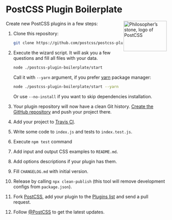 # PostCSS Plugin Boilerplate

<img align="right" width="135" height="95"
     title="Philosopher’s stone, logo of PostCSS"
     src="https://postcss.org/logo-leftp.svg">

Сreate new PostCSS plugins in a few steps:

1. Clone this repository:

    ```sh
    git clone https://github.com/postcss/postcss-plugin-boilerplate.git
    ```

2. Execute the wizard script. It will ask you a few questions
   and fill all files with your data.

    ```sh
    node ./postcss-plugin-boilerplate/start
    ```

    Call it with `--yarn` argument, if you prefer [yarn](https://yarnpkg.com/)
    package manager:

    ```sh
    node ./postcss-plugin-boilerplate/start --yarn
    ```

    Or use `--no-install` if you want to skip dependencies installation.

3. Your plugin repository will now have a clean Git history.
[Create the GitHub repository](https://github.com/new)
and push your project there.

4. Add your project to [Travis CI](https://travis-ci.org).

5. Write some code to `index.js` and tests to `index.test.js`.

6. Execute `npm test` command

7. Add input and output CSS examples to `README.md`.

8. Add options descriptions if your plugin has them.

9. Fill `CHANGELOG.md` with initial version.

10. Release by calling `npx clean-publish`
    (this tool will remove development configs from `package.json`).

11. Fork [PostCSS](https://github.com/postcss/postcss), add your plugin to the
[Plugins list](https://github.com/postcss/postcss/blob/master/docs/plugins.md)
and send a pull request.

11. Follow [@PostCSS](https://twitter.com/postcss) to get the latest updates.
